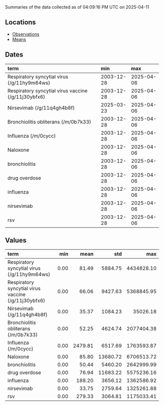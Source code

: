 Summaries of the data collected as of 04:09:16 PM UTC on 2025-04-11

## Locations

* [Observations](https://github.com/DISSC-yale/gtrends_collection/blob/main/summaries/observations.csv)
* [Means](https://github.com/DISSC-yale/gtrends_collection/blob/main/summaries/means.csv)

## Dates

| term                                                | min        | max        |
|:----------------------------------------------------|:-----------|:-----------|
| Respiratory syncytial virus (/g/11hy9m64ws)         | 2003-12-28 | 2025-04-06 |
| Respiratory syncytial virus vaccine (/g/11j30ybfx6) | 2003-12-28 | 2025-04-06 |
| Nirsevimab (/g/11q4gh4b8f)                          | 2025-03-23 | 2025-04-06 |
| Bronchiolitis obliterans (/m/0b7k33)                | 2003-12-28 | 2025-04-06 |
| Influenza (/m/0cycc)                                | 2003-12-28 | 2025-04-06 |
| Naloxone                                            | 2003-12-28 | 2025-04-06 |
| bronchiolitis                                       | 2003-12-28 | 2025-04-06 |
| drug overdose                                       | 2003-12-28 | 2025-04-06 |
| influenza                                           | 2003-12-28 | 2025-04-06 |
| nirsevimab                                          | 2003-12-28 | 2025-04-06 |
| rsv                                                 | 2003-12-28 | 2025-04-06 |

## Values

| term                                                |   min |    mean |      std |        max |
|:----------------------------------------------------|------:|--------:|---------:|-----------:|
| Respiratory syncytial virus (/g/11hy9m64ws)         |  0.00 |   81.49 |  5884.75 | 4434828.10 |
| Respiratory syncytial virus vaccine (/g/11j30ybfx6) |  0.00 |   66.06 |  9427.63 | 5368845.95 |
| Nirsevimab (/g/11q4gh4b8f)                          |  0.00 |   35.37 |  1084.23 |   35026.18 |
| Bronchiolitis obliterans (/m/0b7k33)                |  0.00 |   52.25 |  4624.74 | 2077404.38 |
| Influenza (/m/0cycc)                                |  0.00 | 2479.81 |  6517.69 | 1763593.87 |
| Naloxone                                            |  0.00 |   85.80 | 13680.72 | 6706513.72 |
| bronchiolitis                                       |  0.00 |   50.44 |  5460.20 | 2642999.99 |
| drug overdose                                       |  0.00 |   76.94 | 11683.22 | 5575236.16 |
| influenza                                           |  0.00 |  188.20 |  3656.12 | 1362586.92 |
| nirsevimab                                          |  0.00 |   33.75 |  2759.64 | 1325261.88 |
| rsv                                                 |  0.00 |  279.33 |  3064.81 | 1175033.41 |
